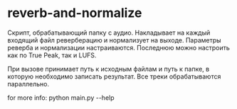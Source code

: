# reverb-and-normalize

Скрипт, обрабатывающий папку с аудио. Накладывает на каждый входящий файл реверберацию и нормализует на выходе. Параметры реверба и нормализации настраиваются. Последнюю можно настроить как по True Peak, так и LUFS.

При вызове принимает путь к исходным файлам и путь к папке, в которую необходимо записать результат. Все треки обрабатываются параллельно.

for more info:
python main.py --help

